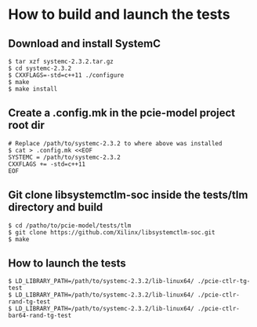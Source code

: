 <!--
Copyright (c) 2022 Xilinx Inc.
Written by Francisco Iglesias.

Permission is hereby granted, free of charge, to any person obtaining a copy
of this software and associated documentation files (the "Software"), to deal
in the Software without restriction, including without limitation the rights
to use, copy, modify, merge, publish, distribute, sublicense, and/or sell
copies of the Software, and to permit persons to whom the Software is
furnished to do so, subject to the following conditions:

The above copyright notice and this permission notice shall be included in
all copies or substantial portions of the Software.

THE SOFTWARE IS PROVIDED "AS IS", WITHOUT WARRANTY OF ANY KIND, EXPRESS OR
IMPLIED, INCLUDING BUT NOT LIMITED TO THE WARRANTIES OF MERCHANTABILITY,
FITNESS FOR A PARTICULAR PURPOSE AND NONINFRINGEMENT. IN NO EVENT SHALL
THE AUTHORS OR COPYRIGHT HOLDERS BE LIABLE FOR ANY CLAIM, DAMAGES OR OTHER
LIABILITY, WHETHER IN AN ACTION OF CONTRACT, TORT OR OTHERWISE, ARISING FROM,
OUT OF OR IN CONNECTION WITH THE SOFTWARE OR THE USE OR OTHER DEALINGS IN
THE SOFTWARE.
-->

# How to build and launch the tests

## Download and install SystemC

```
$ tar xzf systemc-2.3.2.tar.gz
$ cd systemc-2.3.2
$ CXXFLAGS=-std=c++11 ./configure
$ make
$ make install
```

## Create a .config.mk in the pcie-model project root dir

```
# Replace /path/to/systemc-2.3.2 to where above was installed
$ cat > .config.mk <<EOF
SYSTEMC = /path/to/systemc-2.3.2
CXXFLAGS += -std=c++11
EOF
```

## Git clone libsystemctlm-soc inside the tests/tlm directory and build

```
$ cd /patho/to/pcie-model/tests/tlm
$ git clone https://github.com/Xilinx/libsystemctlm-soc.git
$ make
```

## How to launch the tests

```
$ LD_LIBRARY_PATH=/path/to/systemc-2.3.2/lib-linux64/ ./pcie-ctlr-tg-test
$ LD_LIBRARY_PATH=/path/to/systemc-2.3.2/lib-linux64/ ./pcie-ctlr-rand-tg-test
$ LD_LIBRARY_PATH=/path/to/systemc-2.3.2/lib-linux64/ ./pcie-ctlr-bar64-rand-tg-test
```
